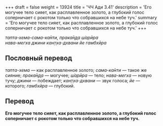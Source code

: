 +++
draft = false
weight = 13924
title = 'ЧЧ Ади 3.41'
description = 'Его могучее тело сияет, как расплавленное золото, а глубокий голос соперничает с рокотом только что собравшихся на небе туч.'
summary = 'Его могучее тело сияет, как расплавленное золото, а глубокий голос соперничает с рокотом только что собравшихся на небе туч.'
+++

_тапта-хема-сама-ка̄нти, прака̄н̣д̣а ш́арӣра  
нава-мегха джини кан̣т̣ха-дхвани йе гамбхӣра_

## Пословный перевод

_тапта_\-_хема_ — как расплавленное золото; _сама_\-_ка̄нти_ — такое же сияние; _прака̄н̣д̣а_ — могучее; _ш́арӣра_ — тело; _нава_\-_мегха_ — новую тучу; _джини_ — побеждает; _кан̣т̣ха_\-_дхвани_ — звук голоса; _йе_ — которого; _гамбхӣра_ — глубокий.

## Перевод

**Его могучее тело сияет, как расплавленное золото, а глубокий голос соперничает с рокотом только что собравшихся на небе туч.**
